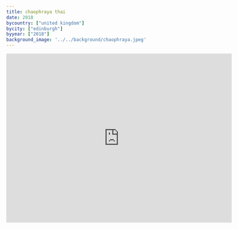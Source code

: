 ```yaml
---
title: chaophraya thai
date: 2018
bycountry: ["united kingdom"]
bycity: ["edinburgh"]
byyear: ["2018"]
background_image: '../../background/chaophraya.jpeg'
---
```


<iframe src="https://www.google.com/maps/embed?pb=!1m18!1m12!1m3!1d2233.8330906350316!2d-3.2054861227916667!3d55.95226477660983!2m3!1f0!2f0!3f0!3m2!1i1024!2i768!4f13.1!3m3!1m2!1s0x4887c797a8397cf9%3A0xfc860938997f9179!2sChaophraya%20Thai%20Restaurant!5e0!3m2!1sen!2sus!4v1702067467911!5m2!1sen!2sus" width="600" height="450" style="border:0;" allowfullscreen="" loading="lazy" referrerpolicy="no-referrer-when-downgrade"></iframe>